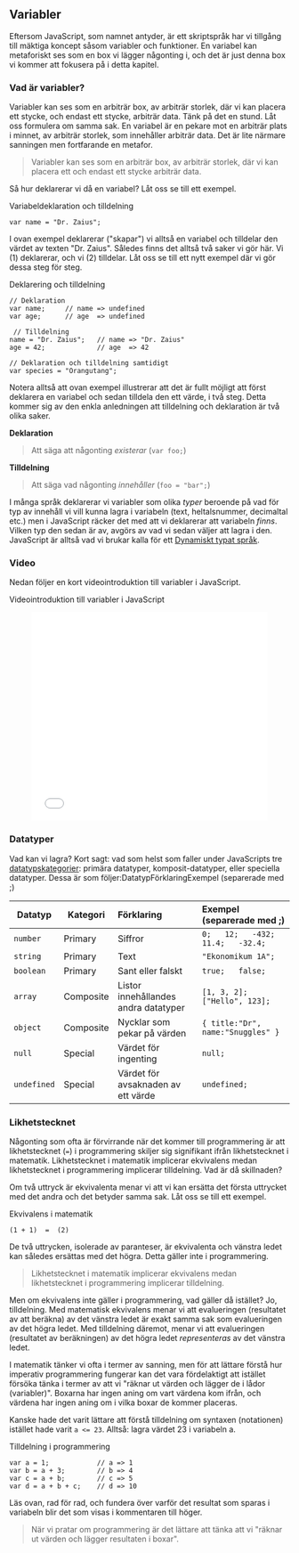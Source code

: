 ## Variabler

Eftersom JavaScript, som namnet antyder, är ett skriptspråk har vi tillgång till mäktiga koncept såsom variabler och funktioner. En variabel kan metaforiskt ses som en box vi lägger någonting i, och det är just denna box vi kommer att fokusera på i detta kapitel.

### Vad är variabler?

Variabler kan ses som en arbiträr box, av arbiträr storlek, där vi kan placera ett stycke, och endast ett stycke, arbiträr data. Tänk på det en stund. Låt oss formulera om samma sak. En variabel är en pekare mot en arbiträr plats i minnet, av arbiträr storlek, som innehåller arbiträr data. Det är lite närmare sanningen men fortfarande en metafor.
> 
> Variabler kan ses som en arbiträr box, av arbiträr storlek, där vi kan placera ett och endast ett stycke arbiträr data.

Så hur deklarerar vi då en variabel? Låt oss se till ett exempel.

Variabeldeklaration och tilldelning

    var name = "Dr. Zaius";

I ovan exempel deklarerar ("skapar") vi alltså en variabel och tilldelar den värdet av texten "Dr. Zaius". Således finns det alltså två saker vi gör här. Vi (1) deklarerar, och vi (2) tilldelar. Låt oss se till ett nytt exempel där vi gör dessa steg för steg.

Deklarering och tilldelning

    // Deklaration
    var name;     // name => undefined
    var age;      // age  => undefined
     
     // Tilldelning
    name = "Dr. Zaius";   // name => "Dr. Zaius"
    age = 42;             // age  => 42
     
    // Deklaration och tilldelning samtidigt
    var species = "Orangutang";

Notera alltså att ovan exempel illustrerar att det är fullt möjligt att först deklarera en variabel och sedan tilldela den ett värde, i två steg. Detta kommer sig av den enkla anledningen att tilldelning och deklaration är två olika saker.

**Deklaration**
> 
> Att säga att någonting _existerar_
> (`var foo;`)

**Tilldelning**
> 
> Att säga vad någonting _innehåller_
> (`foo = "bar";`)

I många språk deklarerar vi variabler som olika _typer_ beroende på vad för typ av innehåll vi vill kunna lagra i variabeln (text, heltalsnummer, decimaltal etc.) men i JavaScript räcker det med att vi deklarerar att variabeln _finns_. Vilken typ den sedan är av, avgörs av vad vi sedan väljer att lagra i den. JavaScript är alltså vad vi brukar kalla för ett [Dynamiskt typat språk][0].

### Video

Nedan följer en kort videointroduktion till variabler i JavaScript.

Videointroduktion till variabler i JavaScript

<figure>
<iframe width="100%" height="375" src="//www.youtube.com/embed/J_XO0AzXE6Q?rel=0&vq=hd1080" frameborder="0" allowfullscreen></iframe>
</figure>

### Datatyper

Vad kan vi lagra? Kort sagt: vad som helst som faller under JavaScripts tre [datatypskategorier][1]: primära datatyper, komposit-datatyper, eller speciella datatyper. Dessa är som följer:DatatypFörklaringExempel (separerade med ;)


| Datatyp     | Kategori  | Förklaring                               | Exempel (separerade med ;)
|-------------|-----------|:-----------------------------------------|:---------------------------
| `number`    | Primary   | Siffror                                  | `0;   12;   -432;   11.4;   -32.4;`
| `string`    | Primary   | Text                                     | `"Ekonomikum 1A";`
| `boolean`   | Primary   | Sant eller falskt                        | `true;   false;`
| `array`     | Composite | Listor innehållandes andra datatyper     | `[1, 3, 2];   ["Hello", 123];`
| `object`    | Composite | Nycklar som pekar på värden              | `{ title:"Dr", name:"Snuggles" }`
| `null`      | Special   | Värdet för ingenting                     | `null;`
| `undefined` | Special   | Värdet för avsaknaden av ett värde       | `undefined;`

### Likhetstecknet

Någonting som ofta är förvirrande när det kommer till programmering är att likhetstecknet (`=`) i programmering skiljer sig signifikant ifrån likhetstecknet i matematik. Likhetstecknet i matematik implicerar ekvivalens medan likhetstecknet i programmering implicerar tilldelning. Vad är då skillnaden?

Om två uttryck är ekvivalenta menar vi att vi kan ersätta det första uttrycket med det andra och det betyder samma sak. Låt oss se till ett exempel.

Ekvivalens i matematik

    (1 + 1)  =  (2)

De två uttrycken, isolerade av paranteser, är ekvivalenta och vänstra ledet kan således ersättas med det högra. Detta gäller inte i programmering.

> Likhetstecknet i matematik implicerar ekvivalens medan likhetstecknet i programmering implicerar tilldelning.

Men om ekvivalens inte gäller i programmering, vad gäller då istället? Jo, tilldelning. Med matematisk ekvivalens menar vi att evalueringen (resultatet av att beräkna) av det vänstra ledet är exakt samma sak som evalueringen av det högra ledet. Med tilldelning däremot, menar vi att evalueringen (resultatet av beräkningen) av det högra ledet _representeras_ av det vänstra ledet.

I matematik tänker vi ofta i termer av sanning, men för att lättare förstå hur imperativ programmering fungerar kan det vara fördelaktigt att istället försöka tänka i termer av att vi "räknar ut värden och lägger de i lådor (variabler)". Boxarna har ingen aning om vart värdena kom ifrån, och värdena har ingen aning om i vilka boxar de kommer placeras.

Kanske hade det varit lättare att förstå tilldelning om syntaxen (notationen) istället hade varit `a <= 23`. Alltså: lagra värdet 23 i variabeln a.

Tilldelning i programmering

    var a = 1;            // a => 1
    var b = a + 3;        // b => 4
    var c = a + b;        // c => 5
    var d = a + b + c;    // d => 10

Läs ovan, rad för rad, och fundera över varför det resultat som sparas i variabeln blir det som visas i kommentaren till höger.
> 
> När vi pratar om programmering är det lättare att tänka att vi "räknar ut värden och lägger resultaten i boxar".



[0]: http://sv.wikipedia.org/wiki/Typsystem
[1]: http://msdn.microsoft.com/en-us/library/ie/7wkd9z69(v=vs.94).aspx